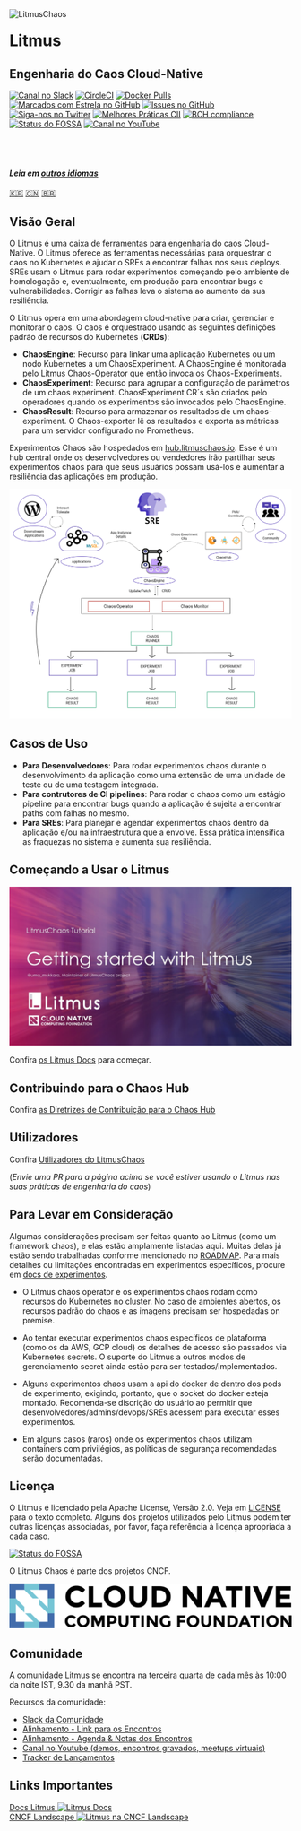 <img alt="LitmusChaos" src="https://landscape.cncf.io/logos/litmus.svg" width="200" align="left">

# Litmus
## Engenharia do Caos Cloud-Native

[![Canal no Slack](https://img.shields.io/badge/Slack-Join-purple)](https://slack.litmuschaos.io)
[![CircleCI](https://circleci.com/gh/litmuschaos/litmus/tree/master.svg?style=shield)](https://app.circleci.com/pipelines/github/litmuschaos/litmus)
[![Docker Pulls](https://img.shields.io/docker/pulls/litmuschaos/chaos-operator.svg)](https://hub.docker.com/r/litmuschaos/chaos-operator)
[![Marcados com Estrela no GitHub](https://img.shields.io/github/stars/litmuschaos/litmus?style=social)](https://github.com/litmuschaos/litmus/stargazers)
[![Issues no GitHub](https://img.shields.io/github/issues/litmuschaos/litmus)](https://github.com/litmuschaos/litmus/issues)
[![Siga-nos no Twitter](https://img.shields.io/twitter/follow/litmuschaos?style=social)](https://twitter.com/LitmusChaos)
[![Melhores Práticas CII](https://bestpractices.coreinfrastructure.org/projects/3202/badge)](https://bestpractices.coreinfrastructure.org/projects/3202)
[![BCH compliance](https://bettercodehub.com/edge/badge/litmuschaos/litmus?branch=master)](https://bettercodehub.com/)
[![Status do FOSSA](https://app.fossa.io/api/projects/git%2Bgithub.com%2Flitmuschaos%2Flitmus.svg?type=shield)](https://app.fossa.io/projects/git%2Bgithub.com%2Flitmuschaos%2Flitmus?ref=badge_shield)
[![Canal no YouTube](https://img.shields.io/badge/YouTube-Subscribe-red)](https://www.youtube.com/channel/UCa57PMqmz_j0wnteRa9nCaw)
<br><br><br><br>

#### *Leia em [outros idiomas](translations/TRANSLATIONS.md)*

[🇰🇷](translations/README-ko.md) [🇨🇳](translations/README-chn.md) [🇧🇷](translations/README-pt-br.md)

## Visão Geral

O Litmus é uma caixa de ferramentas para engenharia do caos Cloud-Native. O Litmus oferece as ferramentas necessárias para orquestrar o caos no Kubernetes e ajudar o SREs a encontrar falhas nos seus deploys. SREs usam o Litmus para rodar experimentos começando pelo ambiente de homologação e, eventualmente, em produção para encontrar bugs e vulnerabilidades. Corrigir as falhas leva o sistema ao aumento da sua resiliência.

O Litmus opera em uma abordagem cloud-native para criar, gerenciar e monitorar o caos. O caos é orquestrado usando as seguintes definições padrão de recursos do Kubernetes (**CRDs**):

  - **ChaosEngine**: Recurso para linkar uma aplicação Kubernetes ou um nodo Kubernetes a um ChaosExperiment. A ChaosEngine é monitorada pelo Litmus Chaos-Operator que então invoca os Chaos-Experiments.
  - **ChaosExperiment**: Recurso para agrupar a configuração de parâmetros de um chaos experiment. ChaosExperiment CR´s são criados pelo operadores quando os experimentos são invocados pelo ChaosEngine.
  - **ChaosResult**: Recurso para armazenar os resultados de um chaos-experiment. O Chaos-exporter lê os resultados e exporta as métricas para um servidor configurado no Prometheus.

Experimentos Chaos são hospedados em <a href="https://hub.litmuschaos.io" target="_blank">hub.litmuschaos.io</a>. Esse é um hub central onde os desenvolvedores ou vendedores irão partilhar seus experimentos chaos para que seus usuários possam usá-los e aumentar a resiliência das aplicações em produção.

![Fluxo de Trabalho do Litmus](/images/litmus-arch_1.png)

## Casos de Uso

  - **Para Desenvolvedores**: Para rodar experimentos chaos durante o desenvolvimento da aplicação como uma extensão de uma unidade de teste ou de uma testagem integrada.
  - **Para contrutores de CI pipelines**: Para rodar o chaos como um estágio pipeline para encontrar bugs quando a aplicação é sujeita a encontrar paths com falhas no mesmo.
  - **Para SREs**: Para planejar e agendar experimentos chaos dentro da aplicação e/ou na infraestrutura que a envolve. Essa prática intensifica as fraquezas no sistema e aumenta sua resiliência.

## Começando a Usar o Litmus

[![IMAGE ALT TEXT](../images/maxresdefault.jpg)](https://youtu.be/W5hmNbaYPfM)

Confira <a href="https://docs.litmuschaos.io/docs/next/getstarted.html" target="_blank">os Litmus Docs</a> para começar.

## Contribuindo para o Chaos Hub

Confira <a href="https://github.com/litmuschaos/community-charts/blob/master/CONTRIBUTING.md" target="_blank">as Diretrizes de Contribuição para o Chaos Hub</a>

## Utilizadores

Confira <a href="https://github.com/litmuschaos/litmus/blob/master/ADOPTERS.md" target="_blank">Utilizadores do LitmusChaos</a>

(*Envie uma PR para a página acima se você estiver usando o  Litmus nas suas práticas de engenharia do caos*)

## Para Levar em Consideração

Algumas considerações precisam ser feitas quanto ao Litmus (como um framework chaos), e elas estão amplamente listadas aqui. 
Muitas delas já estão sendo trabalhadas conforme mencionado no [ROADMAP](./ROADMAP.md). 
Para mais detalhes ou limitações encontradas em experimentos específicos, procure em [docs de experimentos](https://docs.litmuschaos.io/docs/pod-delete/).

  - O Litmus chaos operator e os experimentos chaos rodam como recursos do Kubernetes no cluster. 
  No caso de ambientes abertos, os recursos padrão do chaos e as imagens precisam ser hospedadas on premise.
  - Ao tentar executar experimentos chaos específicos de plataforma (como os da AWS, GCP cloud) os detalhes de acesso são passados via Kubernetes secrets. 
  O suporte do Litmus a outros modos de gerenciamento secret ainda estão para ser testados/implementados.
  - Alguns experimentos chaos usam a api do docker de dentro dos pods de experimento, exigindo, portanto, que o socket do docker esteja montado. 
  Recomenda-se discrição do usuário ao permitir que desenvolvedores/admins/devops/SREs acessem para executar esses experimentos. 
  
  - Em alguns casos (raros) onde os experimentos chaos utilizam containers com privilégios, as políticas de segurança recomendadas serão documentadas.

## Licença

O Litmus é licenciado pela Apache License, Versão 2.0. Veja em [LICENSE](./LICENSE) para o texto completo. Alguns dos projetos utilizados pelo Litmus podem ter outras licenças associadas, por favor, faça referência à licença apropriada a cada caso.

[![Status do FOSSA](https://app.fossa.io/api/projects/git%2Bgithub.com%2Flitmuschaos%2Flitmus.svg?type=large)](https://app.fossa.io/projects/git%2Bgithub.com%2Flitmuschaos%2Flitmus?ref=badge_large)

O Litmus Chaos é parte dos projetos CNCF.

[![CNCF](https://github.com/cncf/artwork/blob/master/other/cncf/horizontal/color/cncf-color.png)](https://landscape.cncf.io/selected=litmus)

## Comunidade

A comunidade Litmus se encontra na terceira quarta de cada mês às 10:00 da noite IST, 9.30 da manhã PST.

Recursos da comunidade:

 - [Slack da Comunidade](https://slack.litmuschaos.io)
 - [Alinhamento - Link para os Encontros](https://zoom.us/j/91358162694)
 - [Alinhamento - Agenda & Notas dos Encontros](https://hackmd.io/a4Zu_sH4TZGeih-xCimi3Q)
 - [Canal no Youtube (demos, encontros gravados, meetups virtuais)](https://www.youtube.com/channel/UCa57PMqmz_j0wnteRa9nCaw)
 - [Tracker de Lançamentos](https://github.com/litmuschaos/litmus/milestones)

## Links Importantes

<a href="https://docs.litmuschaos.io">
  Docs Litmus <img src="https://avatars0.githubusercontent.com/u/49853472?s=200&v=4" alt="Litmus Docs" height="15">
</a>
<br>
<a href="https://landscape.cncf.io/selected=litmus">
  CNCF Landscape <img src="https://landscape.cncf.io/images/left-logo.svg" alt="Litmus na CNCF Landscape" height="15">
</a>
